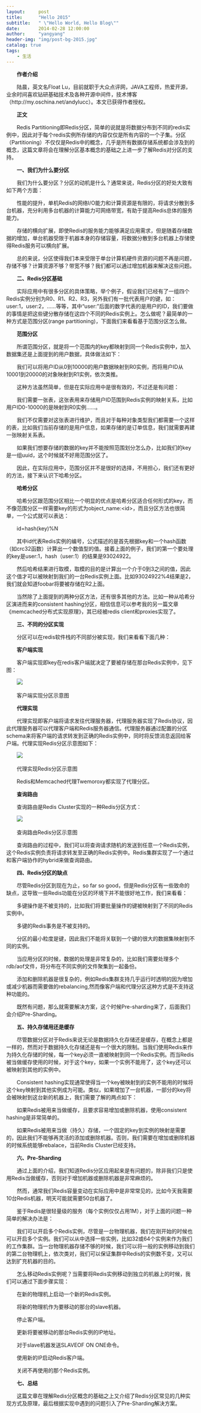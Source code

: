 ```yaml
---
layout:     post
title:      "Hello 2015"
subtitle:   " \"Hello World, Hello Blog\""
date:       2014-02-28 12:00:00
author:     "yangyang"
header-img: "img/post-bg-2015.jpg"
catalog: true
tags:
    - 生活
---
```


<div class="text clear" itemprop="articleBody">
        <p>　　<strong><strong>作者介绍</strong></strong></p>
<p>　　陆晨，英文名Float Lu，目前就职于大众点评网，JAVA工程师，热爱开源，业余时间喜欢钻研基础技术及各种开源中间件，技术博客（http://my.oschina.net/andylucc）。本文已获得作者授权。 </p>
<p>　　<strong><strong>正文</strong></strong></p>
<p>　　Redis Partitioning即Redis分区，简单的说就是将数据分布到不同的redis实例中，因此对于每个redis实例所存储的内容仅仅是所有内容的一个子集。分区（Partitioning）不仅仅是Redis中的概念，几乎是所有数据存储系统都会涉及到的概念，这篇文章将会在理解分区基本概念的基础之上进一步了解Redis对分区的支持。 </p>
<p>　　<strong><strong>一、我们为什么要分区</strong></strong></p>
<p>　　我们为什么要分区？分区的动机是什么？通常来说，Redis分区的好处大致有如下两个方面： </p>
<p>　　性能的提升，单机Redis的网络I/O能力和计算资源是有限的，将请求分散到多台机器，充分利用多台机器的计算能力可网络带宽，有助于提高Redis总体的服务能力。 </p>
<p>　　存储的横向扩展，即使Redis的服务能力能够满足应用需求，但是随着存储数据的增加，单台机器受限于机器本身的存储容量，将数据分散到多台机器上存储使得Redis服务可以横向扩展。 </p>
<p>　　总的来说，分区使得我们本来受限于单台计算机硬件资源的问题不再是问题，存储不够？计算资源不够？带宽不够？我们都可以通过增加机器来解决这些问题。 </p>
<p>　　<strong><strong>二、Redis分区基础</strong></strong></p>
<p>　　实际应用中有很多分区的具体策略，举个例子，假设我们已经有了一组四个Redis实例分别为R0、R1、R2、R3，另外我们有一批代表用户的键，如：user:1，user:2，……等等，其中“user:”后面的数字代表的是用户的ID，我们要做的事情是把这些键分散存储在这四个不同的Redis实例上。怎么做呢？最简单的一种方式是范围分区(range partitioning)，下面我们来看看基于范围分区怎么做。 </p>
<p>　　<strong><strong>范围分区</strong></strong></p>
<p>　　所谓范围分区，就是将一个范围内的key都映射到同一个Redis实例中，加入数据集还是上面提到的用户数据，具体做法如下： </p>
<p>　　我们可以将用户ID从0到10000的用户数据映射到R0实例，而将用户ID从10001到20000的对象映射到R1实例，依次类推。 </p>
<p>　　这种方法虽然简单，但是在实际应用中是很有效的，不过还是有问题： </p>
<p>　　我们需要一张表，这张表用来存储用户ID范围到Redis实例的映射关系，比如用户ID0-10000的是映射到R0实例……。 </p>
<p>　　我们不仅需要对这张表进行维护，而且对于每种对象类型我们都需要一个这样的表，比如我们当前存储的是用户信息，如果存储的是订单信息，我们就需要再建一张映射关系表。 </p>
<p>　　如果我们想要存储的数据的key并不能按照范围划分怎么办，比如我们的key是一组uuid，这个时候就不好用范围分区了。 </p>
<p>　　因此，在实际应用中，范围分区并不是很好的选择，不用担心，我们还有更好的方法，接下来认识下哈希分区。 </p>
<p>　　<strong><strong>哈希分区</strong></strong></p>
<p>　　哈希分区跟范围分区相比一个明显的优点是哈希分区适合任何形式的key，而不像范围分区一样需要key的形式为object_name:&lt;id&gt;，而且分区方法也很简单，一个公式就可以表达： </p>
<p>　　id=hash(key)%N </p>
<p>　　其中id代表Redis实例的编号，公式描述的是首先根据key和一个hash函数（如crc32函数）计算出一个数值型的值。接着上面的例子，我们的第一个要处理的key是user:1，hash（user:1）的结果是93024922。 </p>
<p>　　然后哈希结果进行取模，取模的目的是计算出一个介于0到3之间的值，因此这个值才可以被映射到我们的一台Redis实例上面。比如93024922%4结果是2，我们就会知道foobar将要被存储在R2上面。 </p>
<p>　　当然除了上面提到的两种分区方法，还有很多其他的方法。比如一种从哈希分区演进而来的consistent hashing分区，相信信息可以参考我的另一篇文章《memcached分布式实现原理》，其已经被redis client和proxies实现了。 </p>
<p>　　<strong><strong>三、不同的分区实现</strong></strong></p>
<p>　　分区可以在redis软件栈的不同部分被实现，我们来看看下面几种： </p>
<p>　　<strong><strong>客户端实现</strong></strong></p>
<p>　　客户端实现即key在redis客户端就决定了要被存储在那台Redis实例中，见下图： </p>
<p>　　<img src="http://n1.itc.cn/img8/wb/recom/2016/05/23/146400573956879778.JPEG" style="max-width:600px;" /></p>
<p>　　客户端实现分区示意图 </p>
<p>　　<strong><strong>代理实现</strong></strong></p>
<p>　　代理实现即客户端将请求发往代理服务器，代理服务器实现了Redis协议，因此代理服务器可以代理客户端和Redis服务器通信。代理服务器通过配置的分区schema来将客户端的请求转发到正确的Redis实例中，同时将反馈消息返回给客户端。代理实现Redis分区示意图如下： </p>
<p>　　<img src="http://n1.itc.cn/img8/wb/recom/2016/05/23/146400573967024356.JPEG" style="max-width:600px;" /></p>
<p>　　代理实现Redis分区示意图 </p>
<p>　　Redis和Memcached代理Twemoroxy都实现了代理分区。 </p>
<p>　　<strong><strong>查询路由</strong></strong></p>
<p>　　查询路由是Redis Cluster实现的一种Redis分区方式： </p>
<p>　　<img src="http://n1.itc.cn/img8/wb/recom/2016/05/23/146400573974999478.JPEG" style="max-width:600px;" /></p>
<p>　　查询路由Redis分区示意图 </p>
<p>　　查询路由的过程中，我们可以将查询请求随机的发送到任意一个Redis实例，这个Redis实例负责将请求转发至正确的Redis实例中。Redis集群实现了一个通过和客户端协作的hybrid来做查询路由。 </p>
<p>　　<strong><strong>四、Redis分区的缺点</strong></strong></p>
<p>　　尽管Redis分区到现在为止，so far so good，但是Redis分区有一些致命的缺点，这导致一些Redis功能在分区的环境下并不能很好地工作，我们来看看： </p>
<p>　　多键操作是不被支持的，比如我们将要批量操作的键被映射到了不同的Redis实例中。 </p>
<p>　　多键的Redis事务是不被支持的。 </p>
<p>　　分区的最小粒度是键，因此我们不能将关联到一个键的很大的数据集映射到不同的实例。 </p>
<p>　　当应用分区的时候，数据的处理是非常复杂的，比如我们需要处理多个rdb/aof文件，将分布在不同实例的文件聚集到一起备份。 </p>
<p>　　添加和删除机器是很复杂的，例如Redis集群支持几乎运行时透明的因为增加或减少机器而需要做的rebalancing,然而像客户端和代理分区这种方式是不支持这种功能的。 </p>
<p>　　既然有问题，那么就需要解决方案，这个时候Pre-sharding来了，后面我们会介绍Pre-Sharding。 </p>
<p>　　<strong><strong>五、持久存储用还是缓存</strong></strong></p>
<p>　　尽管数据分区对于Redis来说无论是数据持久化存储还是缓存，在概念上都是一样的，然而对于数据持久化存储还是有一个很大的限制。当我们使用Redis来作为持久化存储的时候，每一个key必须一直被映射到同一个Redis实例。而当Redis被当做缓存使用的时候，对于这个key，如果一个实例不能用了，这个key还可以被映射到其他的实例中。 </p>
<p>　　Consistent hashing实现通常使得当一个key被映射到的实例不能用的时候将这个key映射到其他实例成为可能。类似，如果增加了一台机器，一部分的key将会被映射到这台新的机器上，我们需要了解的两点如下： </p>
<p>　　如果Redis被用来当做缓存，且要求容易增加或删除机器，使用consistent hashing是非常简单的。 </p>
<p>　　如果Redis被用来当做（持久）存储，一个固定的key到实例的映射是需要的，因此我们不能够再灵活的添加或删除机器。否则，我们需要在增加或删除机器的时候系统能够rebalace，当前Redis Cluster已经支持。 </p>
<p>　　<strong><strong>六、Pre-Sharding</strong></strong></p>
<p>　　通过上面的介绍，我们知道Redis分区应用起来是有问题的，除非我们只是使用Redis当做缓存，否则对于增加机器或删除机器是非常麻烦的。 </p>
<p>　　然而，通常我们Redis容量变动在实际应用中是非常常见的，比如今天我需要10台Redis机器，明天可能就需要50台机器了。 </p>
<p>　　鉴于Redis是很轻量级的服务（每个实例仅仅占用1M），对于上面的问题一种简单的解决办法是： </p>
<p>　　我们可以开启多个Redis实例，尽管是一台物理机器，我们在刚开始的时候也可以开启多个实例。我们可以从中选择一些实例，比如32或64个实例来作为我们的工作集群。当一台物理机器存储不够的时候，我们可以将一般的实例移动到我们的第二台物理机上，依次类对，我们可以保证集群中Redis的实例数不变，又可以达到扩充机器的目的。 </p>
<p>　　怎么移动Redis实例呢？当需要将Redis实例移动到独立的机器上的时候，我们可以通过下面步骤实现： </p>
<p>　　在新的物理机上启动一个新的Redis实例。 </p>
<p>　　将新的物理机作为要移动的那台的slave机器。 </p>
<p>　　停止客户端。 </p>
<p>　　更新将要被移动的那台Redis实例的IP地址。 </p>
<p>　　对于slave机器发送SLAVEOF ON ONE命令。 </p>
<p>　　使用新的IP启动Redis客户端。 </p>
<p>　　关闭不再使用的那个Redis实例。 </p>
<p>　　<strong><strong>七、总结</strong></strong></p>
<p>　　这篇文章在理解Redis分区概念的基础之上又介绍了Redis分区常见的几种实现方式及原理，最后根据实现中遇到的问题引入了Pre-Sharding解决方案。 </p>


